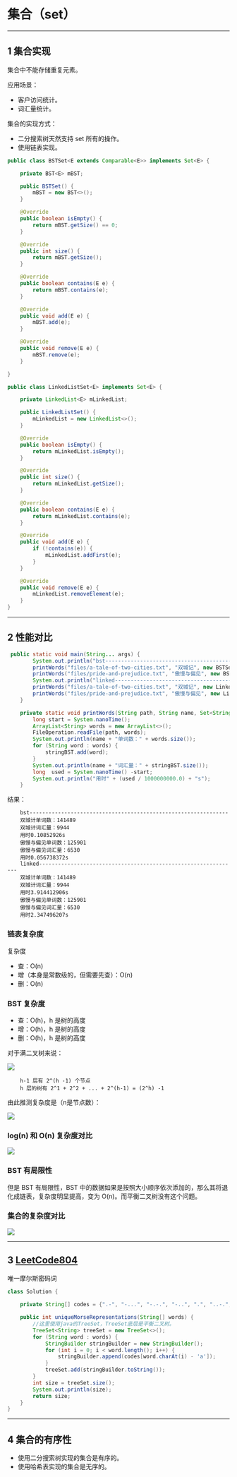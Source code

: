 # 集合（set）

---
## 1 集合实现

集合中不能存储重复元素。

应用场景：

- 客户访问统计。
- 词汇量统计。

集合的实现方式：

- 二分搜索树天然支持 set 所有的操作。
- 使用链表实现。

```java
public class BSTSet<E extends Comparable<E>> implements Set<E> {

    private BST<E> mBST;

    public BSTSet() {
        mBST = new BST<>();
    }

    @Override
    public boolean isEmpty() {
        return mBST.getSize() == 0;
    }

    @Override
    public int size() {
        return mBST.getSize();
    }

    @Override
    public boolean contains(E e) {
        return mBST.contains(e);
    }

    @Override
    public void add(E e) {
        mBST.add(e);
    }

    @Override
    public void remove(E e) {
        mBST.remove(e);
    }

}

public class LinkedListSet<E> implements Set<E> {

    private LinkedList<E> mLinkedList;

    public LinkedListSet() {
        mLinkedList = new LinkedList<>();
    }

    @Override
    public boolean isEmpty() {
        return mLinkedList.isEmpty();
    }

    @Override
    public int size() {
        return mLinkedList.getSize();
    }

    @Override
    public boolean contains(E e) {
        return mLinkedList.contains(e);
    }

    @Override
    public void add(E e) {
        if (!contains(e)) {
            mLinkedList.addFirst(e);
        }
    }

    @Override
    public void remove(E e) {
        mLinkedList.removeElement(e);
    }
}
```

---
## 2 性能对比

```java
 public static void main(String... args) {
        System.out.println("bst---------------------------------------------------------------");
        printWords("files/a-tale-of-two-cities.txt", "双城记", new BSTSet<>());
        printWords("files/pride-and-prejudice.txt", "傲慢与偏见", new BSTSet<>());
        System.out.println("linked---------------------------------------------------------------");
        printWords("files/a-tale-of-two-cities.txt", "双城记", new LinkedSet<>());
        printWords("files/pride-and-prejudice.txt", "傲慢与偏见", new LinkedSet<>());
    }

    private static void printWords(String path, String name, Set<String> stringBST) {
        long start = System.nanoTime();
        ArrayList<String> words = new ArrayList<>();
        FileOperation.readFile(path, words);
        System.out.println(name + "单词数：" + words.size());
        for (String word : words) {
            stringBST.add(word);
        }
        System.out.println(name + "词汇量：" + stringBST.size());
        long  used = System.nanoTime() -start;
        System.out.println("用时" + (used / 1000000000.0) + "s");
    }
```

结果：

        bst---------------------------------------------------------------
        双城计单词数：141489
        双城计词汇量：9944
        用时0.10852926s
        傲慢与偏见单词数：125901
        傲慢与偏见词汇量：6530
        用时0.056738372s
        linked---------------------------------------------------------------
        双城计单词数：141489
        双城计词汇量：9944
        用时3.914412906s
        傲慢与偏见单词数：125901
        傲慢与偏见词汇量：6530
        用时2.347496207s

### 链表复杂度

复杂度

- 查：O(n)
- 增（本身是常数级的，但需要先查）：O(n)
- 删：O(n)

### BST 复杂度

- 查：O(h)，h 是树的高度
- 增：O(h)，h 是树的高度
- 删：O(h)，h 是树的高度

对于满二叉树来说：

![](index_files/bst.png)

```
    h-1 层有 2^(h -1) 个节点
    h 层的树有 2^1 + 2^2 + ... + 2^(h-1) = (2^h) -1
```

由此推测复杂度是（n是节点数）：

![](index_files/bts_O.png)

### log(n) 和 O(n) 复杂度对比

![](index_files/on-logn.png)

### BST 有局限性

但是 BST 有局限性，BST 中的数据如果是按照大小顺序依次添加的，那么其将退化成链表，复杂度明显提高，变为 O(n)。而平衡二叉树没有这个问题。

### 集合的复杂度对比

![](index_files/set_O.png)

---
## 3 [LeetCode804](https://leetcode-cn.com/problems/unique-morse-code-words/description/)

唯一摩尔斯密码词

```java
class Solution {
    
    private String[] codes = {".-", "-...", "-.-.", "-..", ".", "..-.", "--.", "....", "..", ".---", "-.-", ".-..", "--", "-.", "---", ".--.", "--.-", ".-.", "...", "-", "..-", "...-", ".--", "-..-", "-.--", "--.."};

    public int uniqueMorseRepresentations(String[] words) {
        //这里使用java的TreeSet，TreeSet底层是平衡二叉树。
        TreeSet<String> treeSet = new TreeSet<>();
        for (String word : words) {
            StringBuilder stringBuilder = new StringBuilder();
            for (int i = 0; i < word.length(); i++) {
                stringBuilder.append(codes[word.charAt(i) - 'a']);
            }
            treeSet.add(stringBuilder.toString());
        }
        int size = treeSet.size();
        System.out.println(size);
        return size;
    }
}
```

---
## 4 集合的有序性

- 使用二分搜索树实现的集合是有序的。
- 使用哈希表实现的集合是无序的。